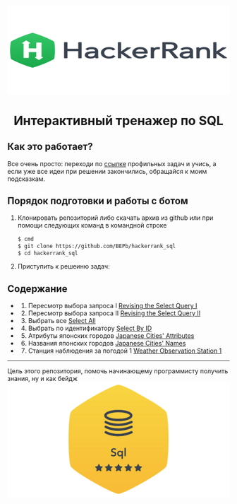 <div align="center">


<img src="./art/hackerrank.png" alt="logo" width="600" height="200.5">

# Интерактивный тренажер по SQL

</div>

## Как это работает?

Все очень просто: переходи по [ссылке](https://www.hackerrank.com/domains/sql?filters%5Bstatus%5D%5B%5D=unsolved&badge_type=sql) профильных задач и учись, а если уже все идеи при решении закончились, обращайся к моим подсказкам.

## Порядок подготовки и работы с ботом

1. Клонировать репозиторий либо скачать архив из github или при помощи следующих команд в командной строке
   ```commandline
   $ cmd
   $ git clone https://github.com/BEPb/hackerrank_sql
   $ cd hackerrank_sql
   ```

2. Приступить к решеиню задач:
## Содержание
  
 * 1. Пересмотр выбора запроса I [Revising the Select Query I](./tasks/1.md)
 * 2. Пересмотр выбора запроса II [Revising the Select Query II](./tasks/2.md)
 * 3. Выбрать все [Select All](./tasks/3.md)
 * 4. Выбрать по идентификатору [Select By ID](./tasks/4.md)
 * 5. Атрибуты японских городов [Japanese Cities' Attributes](./tasks/5.md)
 * 6. Названия японских городов [Japanese Cities' Names](./tasks/6.md)
 * 7. Станция наблюдения за погодой 1 [Weather Observation Station 1](./tasks/6.md)

  
---






Цель этого репозитория, помочь начинающему программисту получить знания, ну и как бейдж 
<img src="./art/sql.png" alt="sertificate" >
